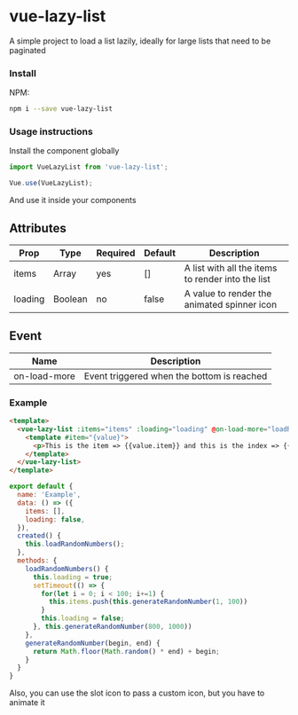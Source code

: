 # vue-lazy-list
A simple project to load a list lazily, ideally for large lists that need to be paginated

### Install  

NPM:  
```bash
npm i --save vue-lazy-list
```

### Usage instructions  

Install the component globally

```javascript
import VueLazyList from 'vue-lazy-list';

Vue.use(VueLazyList);
```

And use it inside your components

## Attributes

| Prop      | Type | Required |  Default  | Description |
|-----------|-----------|--------|----------|---------|
| items      |     Array   |    yes  |    []    |  A list with all the items to render into the list |
| loading      |     Boolean   |    no  |    false    |  A value to render the animated spinner icon |

## Event
| Name      | Description |
|-----------| -----------|
| on-load-more | Event triggered when the bottom is reached |


### Example

```html
<template>
  <vue-lazy-list :items="items" :loading="loading" @on-load-more="loadRandomNumbers">
    <template #item="{value}">
      <p>This is the item => {{value.item}} and this is the index => {{value.index}}</p>
    </template>
  </vue-lazy-list>
</template>
```

```javascript
export default {
  name: 'Example',
  data: () => ({
    items: [],
    loading: false,
  }),
  created() {
    this.loadRandomNumbers();
  },
  methods: {
    loadRandomNumbers() {
      this.loading = true;
      setTimeout(() => {
        for(let i = 0; i < 100; i+=1) {
          this.items.push(this.generateRandomNumber(1, 100))
        }
        this.loading = false;
      }, this.generateRandomNumber(800, 1000))
    },
    generateRandomNumber(begin, end) {
      return Math.floor(Math.random() * end) + begin;
    }
  }
}
```

Also, you can use the slot icon to pass a custom icon, but you have to animate it
